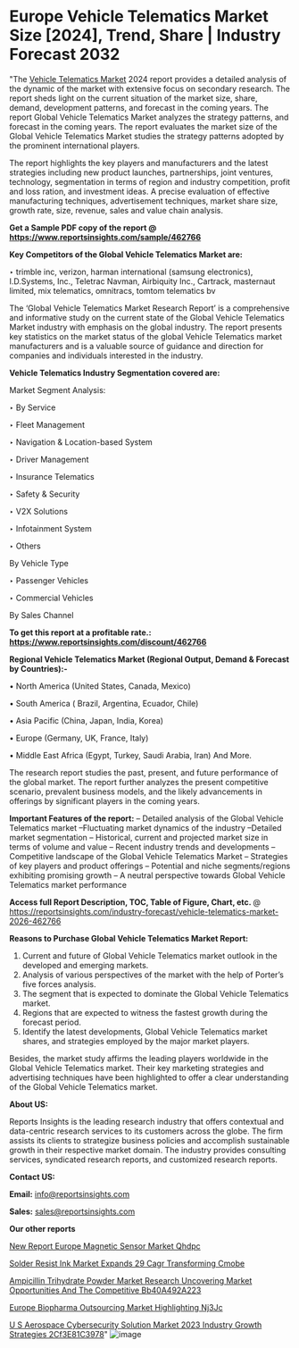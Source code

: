  # Europe Vehicle Telematics Market Size [2024], Trend, Share | Industry Forecast 2032

 "The <a href=https://www.reportsinsights.com/sample/462766>Vehicle Telematics Market</a> 2024 report provides a detailed analysis of the dynamic of the market with extensive focus on secondary research. The report sheds light on the current situation of the market size, share, demand, development patterns, and forecast in the coming years. The report Global Vehicle Telematics Market analyzes the strategy patterns, and forecast in the coming years. The report evaluates the market size of the Global Vehicle Telematics Market studies the strategy patterns adopted by the prominent international players.

The report highlights the key players and manufacturers and the latest strategies including new product launches, partnerships, joint ventures, technology, segmentation in terms of region and industry competition, profit and loss ration, and investment ideas. A precise evaluation of effective manufacturing techniques, advertisement techniques, market share size, growth rate, size, revenue, sales and value chain analysis.

<strong>Get a Sample PDF copy of the report @ <a href=https://www.reportsinsights.com/sample/462766 style=color:#0000ff;>https://www.reportsinsights.com/sample/462766</a></strong>

<strong>Key Competitors of the Global Vehicle Telematics Market are:</strong>

‣ trimble inc, verizon, harman international (samsung electronics), I.D.Systems, Inc., Teletrac Navman, Airbiquity Inc., Cartrack, masternaut limited, mix telematics, omnitracs, tomtom telematics bv

The ‘Global Vehicle Telematics Market Research Report’ is a comprehensive and informative study on the current state of the Global Vehicle Telematics Market industry with emphasis on the global industry. The report presents key statistics on the market status of the global Vehicle Telematics market manufacturers and is a valuable source of guidance and direction for companies and individuals interested in the industry.

<strong>Vehicle Telematics Industry Segmentation covered are:</strong>

Market Segment Analysis:


‣ By Service

‣ Fleet Management

‣ Navigation & Location-based System

‣ Driver Management

‣ Insurance Telematics

‣ Safety & Security

‣ V2X Solutions

‣ Infotainment System

‣ Others

By Vehicle Type

‣ Passenger Vehicles

‣ Commercial Vehicles

By Sales Channel

<strong>To get this report at a profitable rate.: <a href=https://www.reportsinsights.com/discount/462766 style=color:#0000ff;>https://www.reportsinsights.com/discount/462766</a></strong>

<strong>Regional Vehicle Telematics Market (Regional Output, Demand &amp; Forecast by Countries):-</strong>

• North America (United States, Canada, Mexico)

• South America ( Brazil, Argentina, Ecuador, Chile)

• Asia Pacific (China, Japan, India, Korea)

• Europe (Germany, UK, France, Italy)

• Middle East Africa (Egypt, Turkey, Saudi Arabia, Iran) And More.

The research report studies the past, present, and future performance of the global market. The report further analyzes the present competitive scenario, prevalent business models, and the likely advancements in offerings by significant players in the coming years.

<strong>Important Features of the report:</strong>
– Detailed analysis of the Global Vehicle Telematics market
–Fluctuating market dynamics of the industry
–Detailed market segmentation
– Historical, current and projected market size in terms of volume and value
– Recent industry trends and developments
– Competitive landscape of the Global Vehicle Telematics Market
– Strategies of key players and product offerings
– Potential and niche segments/regions exhibiting promising growth
– A neutral perspective towards Global Vehicle Telematics market performance

<strong>Access full Report Description, TOC, Table of Figure, Chart, etc. </strong>@   <a href=https://reportsinsights.com/industry-forecast/vehicle-telematics-market-2026-462766 style=color:#0000ff;>https://reportsinsights.com/industry-forecast/vehicle-telematics-market-2026-462766</a>

<strong>Reasons to Purchase Global Vehicle Telematics Market Report:</strong>
1. Current and future of Global Vehicle Telematics market outlook in the developed and emerging markets.
2. Analysis of various perspectives of the market with the help of Porter’s five forces analysis.
3. The segment that is expected to dominate the Global Vehicle Telematics market.
4. Regions that are expected to witness the fastest growth during the forecast period.
5. Identify the latest developments, Global Vehicle Telematics market shares, and strategies employed by the major market players.

Besides, the market study affirms the leading players worldwide in the Global Vehicle Telematics market. Their key marketing strategies and advertising techniques have been highlighted to offer a clear understanding of the Global Vehicle Telematics market.

<strong><strong>About US</strong>:</strong>

Reports Insights is the leading research industry that offers contextual and data-centric research services to its customers across the globe. The firm assists its clients to strategize business policies and accomplish sustainable growth in their respective market domain. The industry provides consulting services, syndicated research reports, and customized research reports.

<strong>Contact US:</strong>

<p class=><b>Email:</b> <a href=mailto:info@reportsinsights.com>info@reportsinsights.com</a></p>
<p class=><b>Sales:</b> <a href=mailto:sales@reportsinsights.com>sales@reportsinsights.com</a></p>

<strong>Our other reports</strong>

<a href=https://www.linkedin.com/pulse/new-report-europe-magnetic-sensor-market-qhdpc/>New Report Europe Magnetic Sensor Market Qhdpc</a>

<a href=https://www.linkedin.com/pulse/solder-resist-ink-market-expands-29-cagr-transforming-cmobe/>Solder Resist Ink Market Expands 29 Cagr Transforming Cmobe</a>

<a href=https://medium.com/@anuragakarte041/ampicillin-trihydrate-powder-market-research-uncovering-market-opportunities-and-the-competitive-bb40a492a223>Ampicillin Trihydrate Powder Market Research Uncovering Market Opportunities And The Competitive Bb40A492A223</a>

<a href=https://www.linkedin.com/pulse/europe-biopharma-outsourcing-market-highlighting-nj3jc/>Europe Biopharma Outsourcing Market Highlighting Nj3Jc</a>

<a href=https://medium.com/@achalwankhede15/u-s-aerospace-cybersecurity-solution-market-2023-industry-growth-strategies-2cf3e81c3978>U S Aerospace Cybersecurity Solution Market 2023 Industry Growth Strategies 2Cf3E81C3978</a>"
![image](https://github.com/daminid12/RImarketresearch/assets/158430485/31fb9d97-61df-4a61-872e-ce97ea791d14)


